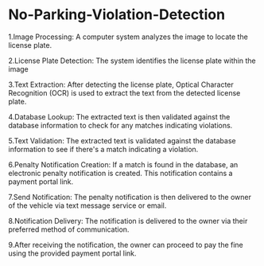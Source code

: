 # No-Parking-Violation-Detection

1.Image Processing: A computer system analyzes the image to locate the license plate.

2.License Plate Detection: The system identifies the license plate within the image

3.Text Extraction: After detecting the license plate, Optical Character Recognition (OCR) is used to extract the text from the detected license plate.

4.Database Lookup: The extracted text is then validated against the database information to check for any matches indicating violations.

5.Text Validation: The extracted text is validated against the database information to see if there's a match indicating a violation.

6.Penalty Notification Creation: If a match is found in the database, an electronic penalty notification is created. This notification contains a payment portal link.

7.Send Notification: The penalty notification is then delivered to the owner of the vehicle via text message service or email.

8.Notification Delivery: The notification is delivered to the owner via their preferred method of communication.

9.After receiving the notification, the owner can proceed to pay the fine using the provided payment portal link.

